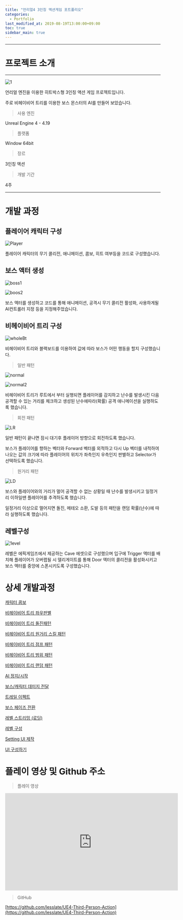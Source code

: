 ```yaml
---
title: "언리얼4 3인칭 액션게임 포트폴리오"
categories: 
  - Portfolio
last_modified_at: 2019-08-19T13:00:00+09:00
toc: true
sidebar_main: true
---
```



***

# 프로젝트 소개

***

![1](https://github.com/lesslate/lesslate.github.io/blob/master/assets/img/Portfolio/RaidPort/intro.png?raw=true)

언리얼 엔진을 이용한 히트박스형 3인칭 액션 게임 프로젝트입니다.

주로 비헤이비어 트리를 이용한 보스 몬스터의 AI를 만들어 보았습니다.

> 사용 엔진

Unreal Engine 4 - 4.19

> 플랫폼

Window 64bit

> 장르 

3인칭 액션


> 개발 기간

4주

***

# 개발 과정

## 플레이어 캐릭터 구성

![Player](https://github.com/lesslate/lesslate.github.io/blob/master/assets/img/Portfolio/RaidPort/player.png?raw=true)

플레이어 캐릭터의 무기 콜리전, 애니메이션, 콤보, 히트 여부등을 코드로 구성했습니다.  


## 보스 액터 생성

![boss1](https://github.com/lesslate/lesslate.github.io/blob/master/assets/img/Portfolio/RaidPort/boos.png?raw=true)

![boos2](https://github.com/lesslate/lesslate.github.io/blob/master/assets/img/Portfolio/RaidPort/boss2.png?raw=true)


보스 액터를 생성하고 코드를 통해 애니메이션, 공격시 무기 콜리전 활성화, 사용하게될 AI컨트롤러 지정 등을 지정해주었습니다.  


## 비헤이비어 트리 구성

![wholeBt](https://github.com/lesslate/lesslate.github.io/blob/master/assets/img/Portfolio/RaidPort/wholeBT.png?raw=true)

비헤이비어 트리와 블랙보드를 이용하여 값에 따라 보스가 어떤 행동을 할지 구성했습니다. 

> 일반 패턴

![normal](https://github.com/lesslate/lesslate.github.io/blob/master/assets/img/Portfolio/RaidPort/normal.png?raw=true)

![normal2](https://github.com/lesslate/lesslate.github.io/blob/master/assets/img/Portfolio/RaidPort/normal2.png?raw=true)

비헤이비어 트리가 루트에서 부터 실행되면 플레이어를 감지하고 난수를 발생시킨 다음 공격할 수 있는 거리를 체크하고 생성된 난수에따라(확률) 공격 애니메이션을 실행하도록 했습니다.

> 회전 패턴

![LR](https://github.com/lesslate/lesslate.github.io/blob/master/assets/img/Portfolio/RaidPort/leftright.png?raw=true)

일반 패턴이 끝나면 잠시 대기후 플레이어 방향으로 회전하도록 했습니다.


보스가 플레이어를 향하는 벡터와 Forward 벡터를 외적하고 다시 Up 벡터를 내적하여 나오는 값의 크기에 따라 플레이어의 위치가 좌측인지 우측인지 판별하고 Selector가 선택하도록 했습니다.


> 원거리 패턴

![LD](https://github.com/lesslate/lesslate.github.io/blob/master/assets/img/Portfolio/RaidPort/LD.png?raw=true)

보스와 플레이어와의 거리가 멀어 공격할 수 없는 상황일 때 난수를 발생시키고 일정거리 이하일땐 플레이어를 추격하도록 했습니다.

일정거리 이상으로 멀어지면 돌진, 메테오 소환, 도발 등의 패턴을 랜덤 확률(난수)에 따라 실행하도록 했습니다.


## 레벨구성

![1evel](https://github.com/lesslate/lesslate.github.io/blob/master/assets/img/Portfolio/RaidPort/level.png?raw=true)

레벨은 에픽게임즈에서 제공하는 Cave 에셋으로 구성했으며 입구에 Trigger 액터를 배치해 플레이어가 오버랩될 시 델리게이트를 통해 Door 액터의 콜리전을 활성화시키고 보스 액터를 중앙에 스폰시키도록 구성했습니다.  


# 상세 개발과정

[캐릭터 콤보](https://lesslate.github.io/unreal4/%EC%96%B8%EB%A6%AC%EC%96%BC4-C++-%EB%A9%80%ED%8B%B0%ED%94%8C%EB%A0%88%EC%9D%B4-%EC%BA%90%EB%A6%AD%ED%84%B0-%EC%BD%A4%EB%B3%B4/)

[비헤이비어 트리 좌우판별](https://lesslate.github.io/unreal4/%EC%96%B8%EB%A6%AC%EC%96%BC4-%EB%B3%B4%EC%8A%A4-Behavior-Tree-%EC%A2%8C%EC%9A%B0-%ED%8C%90%EB%B3%84/)

[비헤이비어 트리 돌진패턴](https://lesslate.github.io/unreal4/%EC%96%B8%EB%A6%AC%EC%96%BC4-%EB%B3%B4%EC%8A%A4-Behavior-Tree-%EC%9B%90%EA%B1%B0%EB%A6%AC-%EB%8F%8C%EC%A7%84-%ED%8C%A8%ED%84%B4/)

[비헤이비어 트리 원거리 스킬 패턴](https://lesslate.github.io/unreal4/%EC%96%B8%EB%A6%AC%EC%96%BC4-%EB%B3%B4%EC%8A%A4-Behavior-Tree-%EC%9B%90%EA%B1%B0%EB%A6%AC-%EC%8A%A4%ED%82%AC/)

[비헤이비어 트리 점프 패턴](https://lesslate.github.io/unreal4/%EC%96%B8%EB%A6%AC%EC%96%BC4-%EB%B3%B4%EC%8A%A4-Behavior-Tree-%EC%A0%90%ED%94%84-%ED%8C%A8%ED%84%B4/)

[비헤이비어 트리 범위 패턴](https://lesslate.github.io/unreal4/%EC%96%B8%EB%A6%AC%EC%96%BC4-%EB%B3%B4%EC%8A%A4-Behavior-Tree-%EB%B2%94%EC%9C%84-%ED%8C%A8%ED%84%B4/)

[비헤이비어 트리 랜덤 패턴](https://lesslate.github.io/unreal4/%EC%96%B8%EB%A6%AC%EC%96%BC4-%EB%B3%B4%EC%8A%A4-Behavior-Tree-%EB%9E%9C%EB%8D%A4-%ED%8C%A8%ED%84%B4/)

[AI 정지/시작](https://lesslate.github.io/unreal4/%EC%96%B8%EB%A6%AC%EC%96%BC4-%EB%B3%B4%EC%8A%A4-AI%EC%A0%95%EC%A7%80-%EC%8B%9C%EC%9E%91/)

[보스/캐릭터 데미지 전달](https://lesslate.github.io/unreal4/%EC%96%B8%EB%A6%AC%EC%96%BC4-%EB%B3%B4%EC%8A%A4-%EC%BA%90%EB%A6%AD%ED%84%B0-%EB%8D%B0%EB%AF%B8%EC%A7%80-%EC%A0%84%EB%8B%AC/)

[트레일 이펙트](https://lesslate.github.io/unreal4/%EC%96%B8%EB%A6%AC%EC%96%BC4-Trail/)

[보스 페이즈 전환](https://lesslate.github.io/unreal4/%EC%96%B8%EB%A6%AC%EC%96%BC4-%EB%B3%B4%EC%8A%A4-%ED%8E%98%EC%9D%B4%EC%A6%88-Boss-Phase/)

[레벨 스트리밍 (로딩)](https://lesslate.github.io/unreal4/%EC%96%B8%EB%A6%AC%EC%96%BC4-%EB%A0%88%EB%B2%A8-%EC%8A%A4%ED%8A%B8%EB%A6%AC%EB%B0%8D(%EB%A1%9C%EB%94%A9)/)

[레벨 구성](https://lesslate.github.io/unreal4/%EC%96%B8%EB%A6%AC%EC%96%BC4-%EB%A0%88%EB%B2%A8-%EA%B5%AC%EC%84%B1%ED%95%98%EA%B8%B0/)

[Setting UI 제작](https://lesslate.github.io/unreal4/%EC%96%B8%EB%A6%AC%EC%96%BC4-%EC%84%B8%ED%8C%85-UI-%EB%A7%8C%EB%93%A4%EA%B8%B0/)

[UI 구성하기](https://lesslate.github.io/unreal4/%EC%96%B8%EB%A6%AC%EC%96%BC4-UI-%EA%B5%AC%EC%84%B1%ED%95%98%EA%B8%B0/)


# 플레이 영상 및 Github 주소

> 플레이 영상

<iframe width="560" height="315" src="https://youtu.be/3UrmHi87_c0" frameborder="0" allow="accelerometer; autoplay; encrypted-media; gyroscope; picture-in-picture" allowfullscreen></iframe>


> GitHub 

[https://github.com/lesslate/UE4-Third-Person-Action](https://github.com/lesslate/UE4-Third-Person-Action)